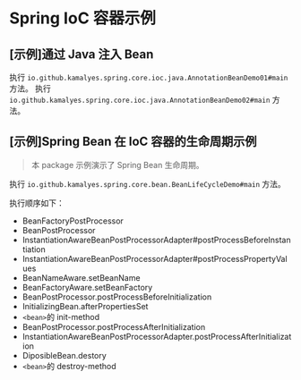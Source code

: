 # Spring IoC 容器示例

## [示例]通过 Java 注入 Bean

执行 `io.github.kamalyes.spring.core.ioc.java.AnnotationBeanDemo01#main` 方法。
执行 `io.github.kamalyes.spring.core.ioc.java.AnnotationBeanDemo02#main` 方法。

## [示例]Spring Bean 在 IoC 容器的生命周期示例

> 本 package 示例演示了 Spring Bean 生命周期。

执行 `io.github.kamalyes.spring.core.bean.BeanLifeCycleDemo#main` 方法。

执行顺序如下：

- BeanFactoryPostProcessor
- BeanPostProcessor
- InstantiationAwareBeanPostProcessorAdapter#postProcessBeforeInstantiation
- InstantiationAwareBeanPostProcessorAdapter#postProcessPropertyValues
- BeanNameAware.setBeanName
- BeanFactoryAware.setBeanFactory
- BeanPostProcessor.postProcessBeforeInitialization
- InitializingBean.afterPropertiesSet
- `<bean>`的 init-method
- BeanPostProcessor.postProcessAfterInitialization
- InstantiationAwareBeanPostProcessorAdapter.postProcessAfterInitialization
- DiposibleBean.destory
- `<bean>`的 destroy-method
